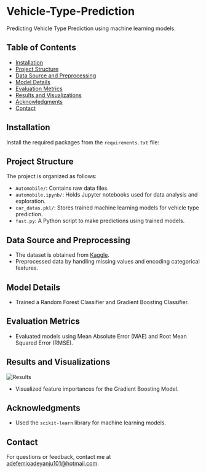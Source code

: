 # Vehicle-Type-Prediction

Predicting Vehicle Type Prediction using machine learning models.

## Table of Contents
- [Installation](#installation)
- [Project Structure](#project-structure)
- [Data Source and Preprocessing](#data-source-and-preprocessing)
- [Model Details](#model-details)
- [Evaluation Metrics](#evaluation-metrics)
- [Results and Visualizations](#results-and-visualizations)
- [Acknowledgments](#acknowledgments)
- [Contact](#contact)

## Installation
Install the required packages from the `requirements.txt` file:

## Project Structure
The project is organized as follows:

- `Automobile/`: Contains raw data files.
- `automobile.ipynb/`: Holds Jupyter notebooks used for data analysis and exploration.
- `car_datas.pkl/`: Stores trained machine learning models for vehicle type prediction.
- `fast.py`: A Python script to make predictions using trained models.

## Data Source and Preprocessing
- The dataset is obtained from [Kaggle](https://www.kaggle.com/dataset).
- Preprocessed data by handling missing values and encoding categorical features.

## Model Details
- Trained a Random Forest Classifier and Gradient Boosting Classifier.

## Evaluation Metrics
- Evaluated models using Mean Absolute Error (MAE) and Root Mean Squared Error (RMSE).

## Results and Visualizations
![Results](images/results.png)
- Visualized feature importances for the Gradient Boosting Model.

## Acknowledgments
- Used the `scikit-learn` library for machine learning models.

## Contact
For questions or feedback, contact me at adefemioadeyanju101@hotmail.com.




